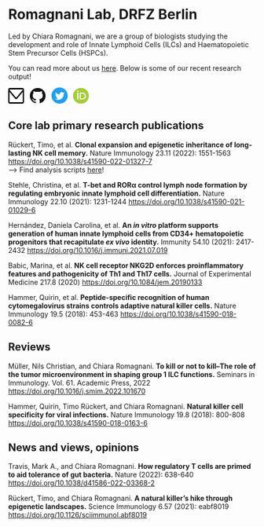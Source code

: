 # Romagnani Lab, DRFZ Berlin
Led by Chiara Romagnani, we are a group of biologists studying the development and role of Innate Lymphoid Cells (ILCs) and Haematopoietic Stem Precursor Cells (HSPCs).

You can read more about us [here](https://www.drfz.de/en/forschung/pb1/ag/angeborene-immunitaet/). Below is some of our recent research output!


<a href="mailto:romagnani@drfz.de"><img src="https://github.com/dy-lin/logos/blob/master/web/email-icon.svg" alt="romagnani@drfz.de" title="romagnani@drfz.de" width="32" height="32"></a>&nbsp;&nbsp;
<a href="https://github.com/romagnanilab"><img src="https://github.com/dy-lin/logos/raw/master/GitHub/GitHub-Mark/PNG/GitHub-Mark-32px.png" width="32" height="32" alt="@romagnanilab" title="@romagnanilab"></a>&nbsp;&nbsp;
<a href="https://twitter.com/RomagnaniLab"><img src="https://github.com/dy-lin/logos/raw/master/Twitter/Twitter%20Social%20Icons/Twitter%20Social%20Icons/Twitter_SocialIcon_Circle/Twitter_Social_Icon_Circle_Color.png" width="33" height="33" alt="@romagnanilab" title="@romagnanilab"></a>&nbsp;&nbsp;
<a href="https://orcid.org/0000-0002-5167-7463"><img src="https://github.com/dy-lin/logos/raw/master/ORC-ID/ORCID-iD_icon-32x32.png" alt="0000-0002-5167-7463" title="0000-0002-5167-7463" width="32" height="32"></a>&nbsp;

## Core lab primary research publications

Rückert, Timo, et al. **Clonal expansion and epigenetic inheritance of long-lasting NK cell memory.** Nature Immunology 23.11 (2022): 1551-1563 https://doi.org/10.1038/s41590-022-01327-7  
--> Find analysis scripts [here](https://github.com/romagnanilab/clonal_nk_analysis)!  
 
Stehle, Christina, et al. **T-bet and RORα control lymph node formation by regulating embryonic innate lymphoid cell differentiation.** Nature Immunology 22.10 (2021): 1231-1244 https://doi.org/10.1038/s41590-021-01029-6

Hernández, Daniela Carolina, et al. **An *in vitro* platform supports generation of human innate lymphoid cells from CD34+ hematopoietic progenitors that recapitulate *ex vivo* identity.** Immunity 54.10 (2021): 2417-2432 https://doi.org/10.1016/j.immuni.2021.07.019

Babic, Marina, et al. **NK cell receptor NKG2D enforces proinflammatory features and pathogenicity of Th1 and Th17 cells.** Journal of Experimental Medicine 217.8 (2020) https://doi.org/10.1084/jem.20190133

Hammer, Quirin, et al. **Peptide-specific recognition of human cytomegalovirus strains controls adaptive natural killer cells.** Nature Immunology 19.5 (2018): 453-463 https://doi.org/10.1038/s41590-018-0082-6

## Reviews

Müller, Nils Christian, and Chiara Romagnani. **To kill or not to kill–The role of the tumor microenvironment in shaping group 1 ILC functions.** Seminars in Immunology. Vol. 61. Academic Press, 2022 https://doi.org/10.1016/j.smim.2022.101670

Hammer, Quirin, Timo Rückert, and Chiara Romagnani. **Natural killer cell specificity for viral infections.** Nature Immunology 19.8 (2018): 800-808 https://doi.org/10.1038/s41590-018-0163-6

## News and views, opinions

Travis, Mark A., and Chiara Romagnani. **How regulatory T cells are primed to aid tolerance of gut bacteria.** Nature (2022): 638-640 https://doi.org/10.1038/d41586-022-03368-2

Rückert, Timo, and Chiara Romagnani. **A natural killer’s hike through epigenetic landscapes.** Science Immunology 6.57 (2021): eabf8019 https://doi.org/10.1126/sciimmunol.abf8019
